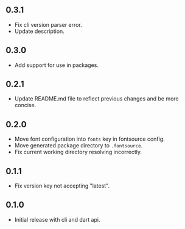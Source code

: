 ## 0.3.1

- Fix cli version parser error.
- Update description.

## 0.3.0

- Add support for use in packages.

## 0.2.1

- Update README.md file to reflect previous changes and be more concise.

## 0.2.0

- Move font configuration into `fonts` key in fontsource config.
- Move generated package directory to `.fontsource`.
- Fix current working directory resolving incorrectly.

## 0.1.1

- Fix version key not accepting "latest".

## 0.1.0

- Initial release with cli and dart api.
